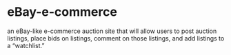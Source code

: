 # eBay-e-commerce
an eBay-like e-commerce auction site that will allow users to post auction listings, place bids on listings, comment on those listings, and add listings to a “watchlist.”
